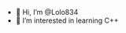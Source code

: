 - 👋 Hi, I’m @Lolo834
- 👀 I’m interested in learning C++

<!---
Lolo834/Lolo834 is a ✨ special ✨ repository because its `README.md` (this file) appears on your GitHub profile.
You can click the Preview link to take a look at your changes.
--->
